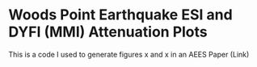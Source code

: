 # Woods Point Earthquake ESI and DYFI (MMI) Attenuation Plots
This is a code I used to generate figures x and x in an AEES Paper (Link)
